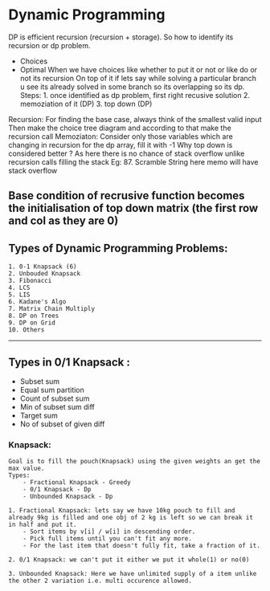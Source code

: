 # Dynamic Programming
DP is efficient recursion (recursion + storage). So how to identify its recursion or dp problem.
- Choices
- Optimal
When we have choices like whether to put it or not or like do or not its recursion
On top of it if lets say while solving a particular branch u see its already solved in some branch so its overlapping so its dp.
Steps: 1. once identified as dp problem, first right recusive solution
       2. memoziation of it (DP)
       3. top down (DP)

Recursion: For finding the base case, always think of the smallest valid input
           Then make the choice tree diagram and according to that make the recursion call
Memoziaton: Consider only those variables which are changing in recursion for the dp array, fill it with -1
Why top down is considered better ? As here there is no chance of stack overflow unlike recursion calls filling the stack
Eg: 87. Scramble String here memo will have stack overflow

Base condition of recrusive function becomes the  initialisation of top down matrix (the first row and col as they are 0)
----------------------------------------------------------------------
## Types of Dynamic Programming Problems:
    1. 0-1 Knapsack (6)
    2. Unbouded Knapsack
    3. Fibonacci
    4. LCS
    5. LIS
    6. Kadane's Algo
    7. Matrix Chain Multiply
    8. DP on Trees
    9. DP on Grid
    10. Others
----------------------------------------------------------------------
## Types in 0/1 Knapsack :
- Subset sum
- Equal sum partition
- Count of subset sum
- Min of subset sum diff
- Target sum
- No of subset of given diff

### Knapsack:
    Goal is to fill the pouch(Knapsack) using the given weights an get the max value.
    Types:
        - Fractional Knapsack - Greedy
        - 0/1 Knapsack - Dp
        - Unbounded Knapsack - Dp
    
    1. Fractional Knapsack: lets say we have 10kg pouch to fill and already 9kg is filled and one obj of 2 kg is left so we can break it in half and put it.
        - Sort items by v[i] / w[i] in descending order. 
        - Pick full items until you can't fit any more.
        - For the last item that doesn't fully fit, take a fraction of it.

    2. 0/1 Knapsack: we can't put it either we put it whole(1) or no(0)

    3. Unbounded Knapsack: Here we have unlimited supply of a item unlike the other 2 variation i.e. multi occurence allowed.
